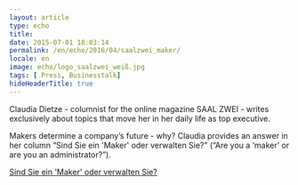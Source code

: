 ```yaml
---
layout: article
type: echo
title:
date: 2015-07-01 18:03:14
permalink: /en/echo/2016/04/saalzwei_maker/
locale: en
image: echo/logo_saalzwei_weiß.jpg
tags: [ Press, Businesstalk]
hideHeaderTitle: true
---
```

Claudia Dietze - columnist for the online magazine SAAL ZWEI - writes exclusively about topics that move her in her daily life as top executive. 

Makers determine a company’s future - why? Claudia provides an answer in her column “Sind Sie ein 'Maker' oder verwalten Sie?” (“Are you a ‘maker’ or are you an administrator?”).

[Sind Sie ein 'Maker' oder verwalten Sie?](http://www.saalzwei.de/management-kolumne/artikel/?tx_ttnews%5Btt_news%5D=749&cHash=ce425a1b97b92fcc67f40396f9e2a00b)